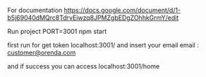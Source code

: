 For documentation https://docs.google.com/document/d/1-b5j69040dMQrc8TdrvEiwzq8JPMZgbEDgZOhhkGrmY/edit 

Run project PORT=3001 npm start

first run for get token
localhost:3001/ and insert your email 
email : customer@orenda.com


and if success you can access localhost:3001/home
